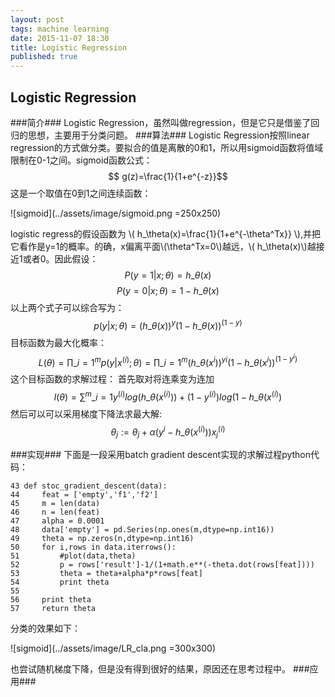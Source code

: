 ```yaml
---
layout: post
tags: machine learning
date: 2015-11-07 18:30
title: Logistic Regression
published: true
---
```


<script type="text/javascript" src="http://cdn.mathjax.org/mathjax/latest/MathJax.js?config=default"></script>
## Logistic Regression ##
###简介###
Logistic Regression，虽然叫做regression，但是它只是借鉴了回归的思想，主要用于分类问题。
###算法###
Logistic Regression按照linear regression的方式做分类。要拟合的值是离散的0和1，所以用sigmoid函数将值域限制在0-1之间。sigmoid函数公式：
$$ g(z)=\frac{1}{1+e^{-z}}$$ 这是一个取值在0到1之间连续函数：

![sigmoid](../assets/image/sigmoid.png =250x250)

logistic regress的假设函数为
\\( h_\theta(x)=\frac{1}{1+e^{-\theta^Tx}} \\),并把它看作是y=1的概率。的确，x偏离平面\\\(\theta^Tx=0\\)越远，\\( h\_\theta(x)\\)越接近1或者0。因此假设：
$$P(y=1|x;\theta) = h\_\theta(x)$$
$$P(y=0|x;\theta) = 1-h\_\theta(x)$$
以上两个式子可以综合写为：
$$p(y|x;\theta) = (h\_\theta(x))^y(1-h\_\theta(x))^{(1-y)}$$
目标函数为最大化概率：
$$ L(\theta)=\prod\_{i=1}^{m}{p(y|x^{(i)};\theta)}
			  =\prod\_{i=1}^{m}{(h\_\theta(x^i))^y{^i}(1-h\_\theta(x^i))^{(1-y^i)}}$$
这个目标函数的求解过程：
首先取对将连乘变为连加
$$l(\theta) = \sum^m\_{i=1}y^{(i)}log(h\_\theta(x^{(i)}))+(1-y^{(i)})log(1-h\_\theta(x^{(i)})$$
然后可以可以采用梯度下降法求最大解:
$$\theta_j:=\theta_j+\alpha(y^{i}-h\_\theta(x^{(i)}))x_j^{(i)}$$
 
###实现###
下面是一段采用batch gradient descent实现的求解过程python代码：

```
43 def stoc_gradient_descent(data):
44     feat = ['empty','f1','f2']
45     m = len(data)
46     n = len(feat)
47     alpha = 0.0001
48     data['empty'] = pd.Series(np.ones(m,dtype=np.int16))
49     theta = np.zeros(n,dtype=np.int16)
50     for i,rows in data.iterrows():
51         #plot(data,theta)
52         p = rows['result']-1/(1+math.e**(-theta.dot(rows[feat])))
53         theta = theta+alpha*p*rows[feat]
54         print theta
55     
56     print theta
57     return theta
```
分类的效果如下：

![sigmoid](../assets/image/LR_cla.png =300x300)

也尝试随机梯度下降，但是没有得到很好的结果，原因还在思考过程中。
###应用###
